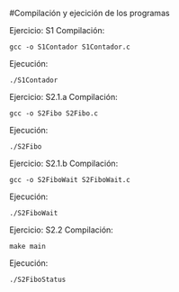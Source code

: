 #Compilación y ejecición de los programas

Ejercicio: S1 
Compilación: 

```
gcc -o S1Contador S1Contador.c
```

Ejecución: 

```
./S1Contador
```

Ejercicio: S2.1.a 
Compilación: 

```
gcc -o S2Fibo S2Fibo.c
```

Ejecución:

```
./S2Fibo
```

Ejercicio: S2.1.b 
Compilación: 

```
gcc -o S2FiboWait S2FiboWait.c
```

Ejecución: 

```
./S2FiboWait
```

Ejercicio: S2.2
Compilación: 

```
make main
``` 

Ejecución: 

```
./S2FiboStatus
```

